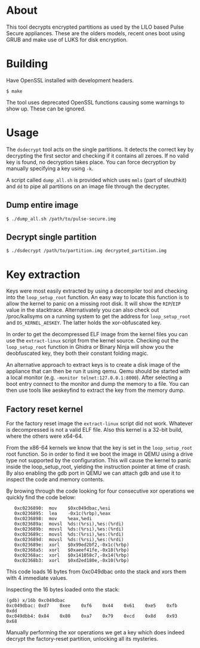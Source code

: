 # About

This tool decrypts encrypted partitions as used by the LILO based Pulse Secure appliances. These are the olders models, recent ones boot using GRUB and make use of LUKS for disk encryption.

# Building

Have OpenSSL installed with development headers.

```
$ make
```

The tool uses deprecated OpenSSL functions causing some warnings to show up. These can be ignored.

# Usage

The `dsdecrypt` tool acts on the single partitions. It detects the correct key by decrypting the first sector and checking if it contains all zeroes.
If no valid key is found, no decryption takes place.
You can force decryption by manually specifying a key using `-k`.

A script called `dump_all.sh` is provided which uses `mmls` (part of sleuthkit) and `dd` to pipe all partitions on an image file through the decrypter.

## Dump entire image

```
$ ./dump_all.sh /path/to/pulse-secure.img
```

## Decrypt single partition

```
$ ./dsdecrypt /path/to/partition.img decrypted_partition.img
```

# Key extraction

Keys were most easily extracted by using a decompiler tool and checking into the `loop_setup_root` function.
An easy way to locate this function is to allow the kernel to panic on a missing root disk. It will show the `RIP`/`EIP` value in the stacktrace.
Alternativately you can also check out /proc/kallsyms on a running system to get the address for `loop_setup_root` and `DS_KERNEL_AESKEY`. The latter holds the xor-obfuscated key.

In order to get the decompressed ELF image from the kernel files you can use the `extract-linux` script from the kernel source.
Checking out the `loop_setup_root` function in Ghidra or Binary Ninja will show you the deobfuscated key, they both their constant folding magic.

An alternative approach to extract keys is to create a disk image of the appliance that can then be run it using qemu.
Qemu should be started with a local monitor (e.g. `-monitor telnet:127.0.0.1:8000`).
After selecting a boot entry connect to the monitor and dump the memory to a file.
You can then use tools like aeskeyfind to extract the key from the memory dump.

## Factory reset kernel

For the factory reset image the `extract-linux` script did not work. Whatever is decompressed is not a valid ELF file.
Also this kernel is a 32-bit build, where the others were x64-64.

From the x86-64 kernels we know that the key is set in the `loop_setup_root` root function.
So in order to find it we boot the image in QEMU using a drive type not supported by the configuration.
This will cause the kernel to panic inside the loop_setup_root, yielding the instruction pointer at time of crash.
By also enabling the gdb port in QEMU we can attach gdb and use it to inspect the code and memory contents.

By browing through the code looking for four consecutive xor operations we quickly find the code below:

```
   0xc0236890:	mov    $0xc049dbac,%esi
   0xc0236895:	lea    -0x1c(%rbp),%eax
   0xc0236898:	mov    %eax,%edi
   0xc023689a:	movsl  %ds:(%rsi),%es:(%rdi)
   0xc023689b:	movsl  %ds:(%rsi),%es:(%rdi)
   0xc023689c:	movsl  %ds:(%rsi),%es:(%rdi)
   0xc023689d:	movsl  %ds:(%rsi),%es:(%rdi)
   0xc023689e:	xorl   $0x99ed2bf2,-0x1c(%rbp)
   0xc02368a5:	xorl   $0xaeef41fe,-0x18(%rbp)
   0xc02368ac:	xorl   $0x141058c7,-0x14(%rbp)
   0xc02368b3:	xorl   $0xd2ed180e,-0x10(%rbp)
```

This code loads 16 bytes from 0xc049dbac onto the stack and xors them with 4 immediate values.

Inspecting the 16 bytes loaded onto the stack:

```
(gdb) x/16b 0xc049dbac
0xc049dbac:	0xd7	0xee	0xf6	0x44	0x61	0xe5	0xfb	0xdd
0xc049dbb4:	0x84	0x80	0xa7	0x79	0xcd	0x8d	0x93	0x68
```

Manually performing the xor operations we get a key which does indeed decrypt the factory-reset partition, unlocking all its mysteries.
